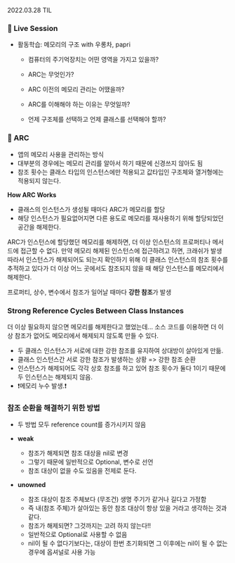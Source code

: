 2022.03.28 TIL

### 📌 Live Session
- 활동학습: 메모리의 구조 with 우롱차, papri
    - 컴퓨터의 주기억장치는 어떤 영역을 가지고 있을까?

    - ARC는 무엇인가?

    - ARC 이전의 메모리 관리는 어땠을까?

    - ARC를 이해해야 하는 이유는 무엇일까?

    - 언제 구조체를 선택하고 언제 클래스를 선택해야 할까?


### 📌 ARC
- 앱의 메모리 사용을 관리하는 방식
- 대부분의 경우에는 메모리 관리를 알아서 하기 때문에 신경쓰지 않아도 됨
- 참조 횟수는 클래스 타입의 인스턴스에만 적용되고 값타입인 구조체와 열거형에는 적용되지 않는다.

**How ARC Works**
- 클래스의 인스턴스가 생성될 때마다 ARC가 메모리를 할당
- 해당 인스턴스가 필요없어지면 다른 용도로 메모리를 재사용하기 위해 할당되었던 공간을 해제한다.

ARC가 인스턴스에 할당했던 메모리를 해제하면, 더 이상 인스턴스의 프로퍼티나 메서드에 접근할 수 없다.
만약 메모리 해제된 인스턴스에 접근하려고 하면, 크래쉬가 발생
따라서 인스턴스가 해제되어도 되는지 확인하기 위해 이 클래스 인스턴스의 참조 횟수를 추적하고 있다가 더 이상 어느 곳에서도 참조되지 않을 때 해당 인스턴스를 메모리에서 해제한다.

프로퍼티, 상수, 변수에서 참조가 일어날  때마다 **강한 참조**가 발생 



### **Strong Reference Cycles Between Class Instances**

더 이상 필요하지 않으면 메모리를 해제한다고 했었는데...
소스 코드를 이용하면 더 이상 참조가 없어도 메모리에서 해제되지 않도록 만들 수 있다.

- 두 클래스 인스턴스가 서로에 대한 강한 참조를 유지하여 상대방이 살아있게 만듦. 
- 클래스 인스턴스간 서로 강한 참조가 발생하는 상황 => 강한 참조 순환
- 인스턴스가 해제되어도 각각 상호 참조를 하고 있어 참조 횟수가 둘다 1이기 때문에 두 인스턴스는 해제되지 않음. 
- ❗️메모리 누수 발생.❗️

### **참조 순환을 해결하기 위한 방법**
- 두 방법 모두 reference count를 증가시키지 않음
- **weak**
    - 참조가 해제되면 참조 대상을 nil로 변경
    - 그렇기 때문에 일반적으로 Optional, 변수로 선언
    - 참조 대상이 없을 수도 있음을 전제로 둔다.

- **unowned**
    - 참조 대상이 참조 주체보다 (무조건) 생명 주기가 같거나 길다고 가정함
    - 즉 내(참조 주체)가 살아있는 동안 참조 대상이 항상 있을 거라고 생각하는 것과 같다.
    - 참조가 해제되면? 그것까지는 고려 하지 않는다!!
    - 일반적으로 Optional로 사용할 수 없음
    - nil이 될 수 없다기보다는, 대상이 한번 초기화되면 그 이후에는 nil이 될 수 없는 경우에 옵셔널로 사용 가능

